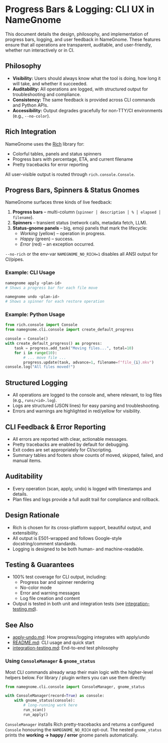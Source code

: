 # Progress Bars & Logging: CLI UX in NameGnome

This document details the design, philosophy, and implementation of progress
bars, logging, and user feedback in NameGnome. These features ensure that all
operations are transparent, auditable, and user-friendly, whether run
interactively or in CI.

## Philosophy

- **Visibility:** Users should always know what the tool is doing, how long it
  will take, and whether it succeeded.
- **Auditability:** All operations are logged, with structured output for
  troubleshooting and compliance.
- **Consistency:** The same feedback is provided across CLI commands and
  Python APIs.
- **Accessibility:** Output degrades gracefully for non-TTY/CI environments
  (e.g., `--no-color`).

## Rich Integration

NameGnome uses the [Rich](https://rich.readthedocs.io/) library for:
- Colorful tables, panels and status spinners
- Progress bars with percentage, ETA, and current filename
- Pretty tracebacks for error reporting

All user-visible output is routed through `rich.console.Console`.

## Progress Bars, Spinners & Status Gnomes

NameGnome surfaces three kinds of live feedback:

1. **Progress bars** – multi-column (`spinner │ description │ % │ elapsed │ filename`).
2. **Spinners** – transient status (network calls, metadata fetch, LLM).
3. **Status-gnome panels** – big, emoji panels that mark the lifecycle:
   * *Working* (yellow) – operation in progress.
   * *Happy* (green) – success.
   * *Error* (red) – an exception occurred.

`--no-rich` or the env-var `NAMEGNOME_NO_RICH=1` disables all ANSI output for CI/pipes.

### Example: CLI Usage

```sh
namegnome apply <plan-id>
# Shows a progress bar for each file move

namegnome undo <plan-id>
# Shows a spinner for each restore operation
```

### Example: Python Usage

```python
from rich.console import Console
from namegnome.cli.console import create_default_progress

console = Console()
with create_default_progress() as progress:
    task = progress.add_task("Moving files...", total=10)
    for i in range(10):
        # ... move file ...
        progress.update(task, advance=1, filename=f"file_{i}.mkv")
console.log("All files moved!")
```

## Structured Logging

- All operations are logged to the console and, where relevant, to log files
  (e.g., `runs/<id>.log`).
- Logs are structured (JSON lines) for easy parsing and troubleshooting.
- Errors and warnings are highlighted in red/yellow for visibility.

## CLI Feedback & Error Reporting

- All errors are reported with clear, actionable messages.
- Pretty tracebacks are enabled by default for debugging.
- Exit codes are set appropriately for CI/scripting.
- Summary tables and footers show counts of moved, skipped, failed, and manual
  items.

## Auditability

- Every operation (scan, apply, undo) is logged with timestamps and details.
- Plan files and logs provide a full audit trail for compliance and rollback.

## Design Rationale

- Rich is chosen for its cross-platform support, beautiful output, and
  extensibility.
- All output is E501-wrapped and follows Google-style docstring/comment
  standards.
- Logging is designed to be both human- and machine-readable.

## Testing & Guarantees

- 100% test coverage for CLI output, including:
  - Progress bar and spinner rendering
  - No-color mode
  - Error and warning messages
  - Log file creation and content
- Output is tested in both unit and integration tests (see
  [integration-testing.md](integration-testing.md)).

## See Also

- [apply-undo.md](apply-undo.md): How progress/logging integrates with apply/undo
- [README.md](../README.md): CLI usage and quick start
- [integration-testing.md](integration-testing.md): End-to-end test philosophy

### Using `ConsoleManager` & `gnome_status`

Most CLI commands already wrap their main logic with the higher-level helpers below.  For library / plugin writers you can use them directly:

```python
from namegnome.cli.console import ConsoleManager, gnome_status

with ConsoleManager(record=True) as console:
    with gnome_status(console):
        # long-running work here
        run_scan()
        run_apply()
```

`ConsoleManager` installs Rich pretty-tracebacks and returns a configured `Console` honouring the `NAMEGNOME_NO_RICH` opt-out.  The nested `gnome_status` prints the **working → happy / error** gnome panels automatically. 